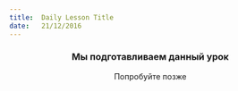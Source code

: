 ```yaml
---
title:  Daily Lesson Title
date:   21/12/2016
---
```


### <center>Мы подготавливаем данный урок</center> 

 <center>Попробуйте позже</center>